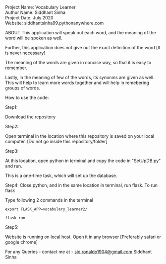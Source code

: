 Project Name: Vocabulary Learner <br>
Author Name: Siddhant Sinha <br>
Project Date: July 2020 <br>
Website: siddhantsinha99.pythonanywhere.com <br>

ABOUT
This application will speak out each word, and the meaning of the word will be spoken as well.

Further, this application does not give out the exact definition of the word [It is never necessary]

The meaning of the words are given in concise way, so that it is easy to remember.

Lastly, in the meaning of few of the words, its synonms are given as well. This will help to learn more words together and will help in remebering groups of words.

How to use the code:

Step1:

Download the repository

Step2:

Open terminal in the location where this repository is saved on your local computer. [Do not go inside this repository/folder]

Step3:

At this location, open python in terminal and copy the code in "SetUpDB.py" and run.

This is a one-time task, which will set up the database.

Step4:
Close python, and in the same location in terminal, run flask.
  To run flask
  
  Type following 2 commands in the terminal
  
    export FLASK_APP=vocabulary_learner2/
    
    flask run
    
Step5:

  Website is running on local host. Open it in any browser [Preferably safari or google chrome]


For any Queries - contact me at - sid.ronaldo1904@gmail.com
Siddhant Sinha
